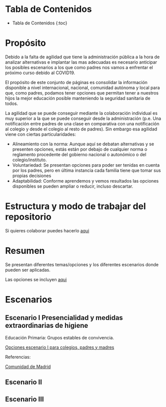 # Tabla de Contenidos

* Tabla de Contenidos
{:toc}
# Propósito

Debido a la falta de agilidad que tiene la administración pública a la hora de analizar alternativas e implantar las mas adecuadas es necesario anticipar los posibles escenarios a los que como padres nos vamos a enfrentar el próximo curso debido al  COVID19.

El propósito de este conjunto de páginas es consolidar la información disponible a nivel internacional, nacional, comunidad autónoma y local para que, como padres, podamos tener opciones que permitan tener a nuestros hijos la mejor educación posible manteniendo la seguridad sanitaria de todos.

La agilidad que se puede conseguir mediante la colaboración individual es muy superior a la que se puede conseguir desde la administración (p.e. Una notificación entre padres de una clase en comparativa con una notificación al colegio y desde el colegio al resto de padres). Sin embargo esa agilidad viene con ciertas particularidades:

* Alineamiento con la norma: Aunque aquí se debatan alternativas y se presenten opciones, estás están por debajo de cualquier norma o reglamento procedente del gobierno nacional o autonómico o del colegio/instituto. 
* Voluntariedad: Se presentan opciones para poder ser tenidas en cuenta por los padres, pero en última instancia cada familia tiene que tomar sus propias decisiones
* Adaptabilidad: Conforme aprendemos y vemos resultados las opciones disponibles se pueden ampliar o reducir, incluso descartar. 

# Estructura y modo de trabajar del repositorio

Si quieres colaborar puedes hacerlo [aqui](https://github.com/f-alonso-vendrell/COVID_curso2021)

# Resumen

Se presentan diferentes temas/opciones y los diferentes escenarios donde pueden ser aplicadas.

Las opciones se incluyen [aqui](opciones/index.md)

# Escenarios

## Escenario I Presencialidad y medidas extraordinarias de higiene

Educación Primaria: Grupos estables de convivencia.

[Opciones escenario I para colegios, padres y madres](escenario1.md)

Referencias:

[Comunidad de Madrid](normativaoficial/comunidadMadrid/index.md)

## Escenario II

## Escenario III

